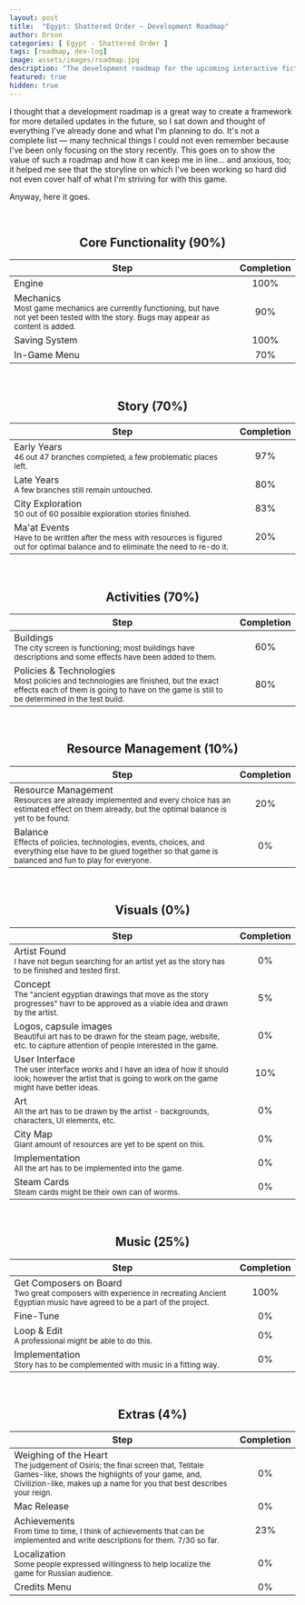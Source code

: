 ```yaml
---
layout: post
title:  "Egypt: Shattered Order — Development Roadmap"
author: Orson
categories: [ Egypt - Shattered Order ]
tags: [roadmap, dev-log]
image: assets/images/roadmap.jpg
description: "The development roadmap for the upcoming interactive fiction/strategy videogame Egypt: Shattered Order"
featured: true
hidden: true
---
```


I thought that a development roadmap is a great way to create a framework for more detailed updates in the future, so I sat down and thought of everything I've already done and what I'm planning to do. It's not a complete list — many technical things I could not even remember because I've been only focusing on the story recently. This goes on to show the value of such a roadmap and how it can keep me in line... and anxious, too; it helped me see that the storyline on which I've been working so hard did not even cover half of what I'm striving for with this game.

Anyway, here it goes.

<br><center> <h2>Core Functionality (90%)</h2> </center>

| Step 	|  Completion  	|
|--------------------------------------------------------------------------------------------------------------------------------------------------------	|:------------:	|
| Engine 	| 100% 	|
| Mechanics<br><sub><span class="spoiler">Most game mechanics are currently functioning, but have not yet been tested with the story. Bugs may appear as content is added.</span></sub> 	| 90% 	|
| Saving System 	| 100% 	|
| In-Game Menu 	| 70% 	|

<br><center> <h2>Story (70%)</h2> </center>

| Step 	|  Completion  	|
|--------------------------------------------------------------------------------------------------------------------------------------------------------	|:------------:	|
| Early Years<br><sub><span class="spoiler">46 out 47 branches completed, a few problematic places left.</span></sub> 	| 97% 	|
| Late Years<br><sub><span class="spoiler">A few branches still remain untouched.</span></sub> 	| 80% 	|
| City Exploration<br><sub><span class="spoiler">50 out of 60 possible exploration stories finished.</span></sub> 	| 83% 	|
| Ma'at Events<br><sub><span class="spoiler">Have to be written after the mess with resources is figured out for optimal balance and to eliminate the need to re-do it.</span></sub> 	| 20% 	|

<br><center> <h2>Activities (70%)</h2> </center>

| Step 	|  Completion  	|
|--------------------------------------------------------------------------------------------------------------------------------------------------------	|:------------:	|
| Buildings<br><sub><span class="spoiler">The city screen is functioning; most buildings have descriptions and some effects have been added to them.</span></sub> 	| 60% 	|
| Policies & Technologies<br><sub><span class="spoiler">Most policies and technologies are finished, but the exact effects each of them is going to have on the game is still to be determined in the test build.</span></sub> 	| 80% 	|

<br><center> <h2>Resource Management (10%)</h2> </center>

| Step 	|  Completion  	|
|--------------------------------------------------------------------------------------------------------------------------------------------------------	|:------------:	|
| Resource Management<br><sub><span class="spoiler">Resources are already implemented and every choice has an estimated effect on them already, but the optimal balance is yet to be found.</span></sub> 	| 20% 	|
| Balance<br><sub><span class="spoiler">Effects of policies, technologies, events, choices, and everything else have to be glued together so that game is balanced and fun to play for everyone.</span></sub> 	| 0% 	|

<br><center> <h2>Visuals (0%)</h2> </center>

| Step 	|  Completion  	|
|--------------------------------------------------------------------------------------------------------------------------------------------------------	|:------------:	|
| Artist Found<br><sub><span class="spoiler">I have not begun searching for an artist yet as the story has to be finished and tested first.</span></sub> 	| 0% 	|
| Concept<br><sub><span class="spoiler">The "ancient egyptian drawings that move as the story progresses" havr to be approved as a viable idea and drawn by the artist.</span></sub> 	| 5% 	|
| Logos, capsule images<br><sub><span class="spoiler">Beautiful art has to be drawn for the steam page, website, etc. to capture attention of people interested in the game.</span></sub> 	| 0% 	|
| User Interface<br><sub><span class="spoiler">The user interface *works* and I have an idea of how it should look; however the artist that is going to work on the game might have better ideas.</span></sub> 	| 10% 	|
| Art<br><sub><span class="spoiler">All the art has to be drawn by the artist - backgrounds, characters, UI elements, etc.</span></sub> 	| 0% 	|
| City Map<br><sub><span class="spoiler">Giant amount of resources are yet to be spent on this.</span></sub> 	| 0% 	|
| Implementation<br><sub><span class="spoiler">All the art has to be implemented into the game.</span></sub> 	| 0% 	|
| Steam Cards<br><sub><span class="spoiler">Steam cards might be their own can of worms.</span></sub> 	| 0% 	|

<br><center> <h2>Music (25%)</h2> </center>

| Step 	|  Completion  	|
|--------------------------------------------------------------------------------------------------------------------------------------------------------	|:------------:	|
| Get Composers on Board<br><sub><span class="spoiler">Two great composers with experience in recreating Ancient Egyptian music have agreed to be a part of the project.</span></sub> 	| 100% 	|
| Fine-Tune 	| 0% 	|
| Loop & Edit<br><sub><span class="spoiler">A professional might be able to do this.</span></sub> 	| 0% 	|
| Implementation<br><sub><span class="spoiler">Story has to be complemented with music in a fitting way.</span></sub> 	| 0% 	|

<br><center> <h2>Extras (4%)</h2> </center>

| Step 	|  Completion  	|
|--------------------------------------------------------------------------------------------------------------------------------------------------------	|:------------:	|
| Weighing of the Heart<br><sub><span class="spoiler">The judgement of Osiris; the final screen that, Telltale Games-like, shows the highlights of your game, and, Civilizion-like, makes up a name for you that best describes your reign.</span></sub> 	| 0% 	|
| Mac Release 	| 0% 	|
| Achievements<br><sub><span class="spoiler">From time to time, I think of achievements that can be implemented and write descriptions for them. 7/30 so far.</span></sub> 	| 23% 	|
| Localization<br><sub><span class="spoiler">Some people expressed willingness to help localize the game for Russian audience.</span></sub> 	| 0% 	|
| Credits Menu 	| 0% 	|

<br>
